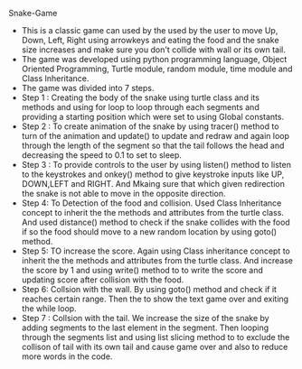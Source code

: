 Snake-Game
- This is a classic game can used by the used by the user to move Up, Down, Left, Right using arrowkeys and eating the food and the snake size increases and make sure you don't collide with wall or its own tail.
- The game was developed using python programming language, Object Oriented Programming, Turtle module, random module, time module and Class Inheritance.
- The game was divided into 7 steps.
- Step 1 : Creating the body of the snake using turtle class and its methods and using for loop to loop through each segments and providing a starting position which were set to using Global constants.
- Step 2 : To create animation of the snake by using tracer() method to turn of the animation  and  update() to update and redraw and again loop through the length of the segment so that the tail follows the head and decreasing the speed to 0.1 to set to sleep.
- Step 3 : To provide controls to the user by using listen() method to listen to the keystrokes and onkey() method to give keystroke inputs like UP, DOWN,LEFT and RIGHT. And Mkaing sure that which given redirection the snake is not able to move in the opposite direction.
- Step 4: To Detection of the food and collision. Used Class Inheritance concept to inherit the the methods and attributes from the turtle class. And used distance() method to check if the snake collides with the food if so the food should move to a new random location by using goto() method.
- Step 5: TO increase the score. Again using Class inheritance concept to inherit the the methods and attributes from the turtle class. And increase the score by 1 and using write() method to to write the score and updating score after collision with the food.
- Step 6: Collsion with the wall. By using goto() method and check if it reaches certain range. Then the to show the text game over and exiting the while loop.
- Step 7 : Collsion with the tail. We increase the size of the snake by adding segments to the last element in the segment. Then looping through the segments list and using list slicing method to to exclude the collison of tail with its own tail and cause game over and also to reduce more words in the code.
